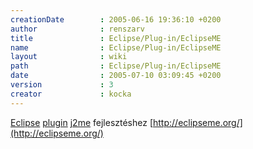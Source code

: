 ```yaml
---
creationDate        : 2005-06-16 19:36:10 +0200 
author              : renszarv 
title               : Eclipse/Plug-in/EclipseME 
name                : Eclipse/Plug-in/EclipseME 
layout              : wiki 
path                : Eclipse/Plug-in/EclipseME 
date                : 2005-07-10 03:09:45 +0200 
version             : 3 
creator             : kocka 
---
```

[Eclipse](../../Eclipse.html) [plugin](../../plugin.html) [j2me](../../j2me.html) fejlesztéshez [http://eclipseme.org/](http://eclipseme.org/)
